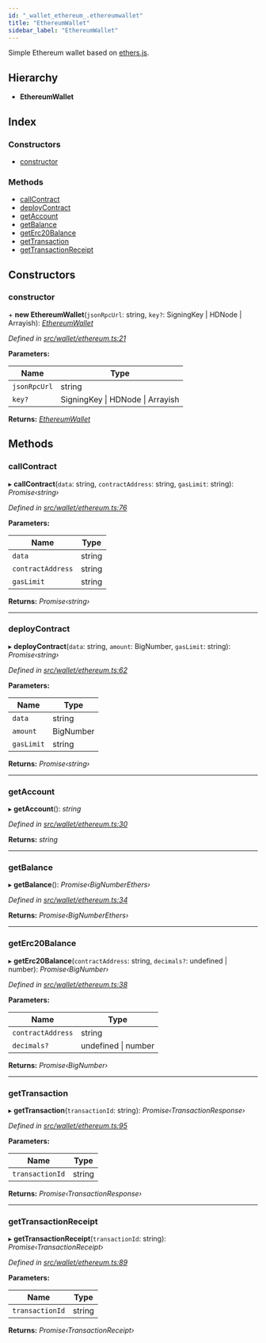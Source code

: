 ```yaml
---
id: "_wallet_ethereum_.ethereumwallet"
title: "EthereumWallet"
sidebar_label: "EthereumWallet"
---
```


Simple Ethereum wallet based on [ethers.js](https://github.com/ethers-io/ethers.js/).

## Hierarchy

* **EthereumWallet**

## Index

### Constructors

* [constructor](_wallet_ethereum_.ethereumwallet.md#constructor)

### Methods

* [callContract](_wallet_ethereum_.ethereumwallet.md#callcontract)
* [deployContract](_wallet_ethereum_.ethereumwallet.md#deploycontract)
* [getAccount](_wallet_ethereum_.ethereumwallet.md#getaccount)
* [getBalance](_wallet_ethereum_.ethereumwallet.md#getbalance)
* [getErc20Balance](_wallet_ethereum_.ethereumwallet.md#geterc20balance)
* [getTransaction](_wallet_ethereum_.ethereumwallet.md#gettransaction)
* [getTransactionReceipt](_wallet_ethereum_.ethereumwallet.md#gettransactionreceipt)

## Constructors

###  constructor

\+ **new EthereumWallet**(`jsonRpcUrl`: string, `key?`: SigningKey | HDNode | Arrayish): *[EthereumWallet](_wallet_ethereum_.ethereumwallet.md)*

*Defined in [src/wallet/ethereum.ts:21](https://github.com/comit-network/comit-js-sdk/blob/cef77e4/src/wallet/ethereum.ts#L21)*

**Parameters:**

Name | Type |
------ | ------ |
`jsonRpcUrl` | string |
`key?` | SigningKey &#124; HDNode &#124; Arrayish |

**Returns:** *[EthereumWallet](_wallet_ethereum_.ethereumwallet.md)*

## Methods

###  callContract

▸ **callContract**(`data`: string, `contractAddress`: string, `gasLimit`: string): *Promise‹string›*

*Defined in [src/wallet/ethereum.ts:76](https://github.com/comit-network/comit-js-sdk/blob/cef77e4/src/wallet/ethereum.ts#L76)*

**Parameters:**

Name | Type |
------ | ------ |
`data` | string |
`contractAddress` | string |
`gasLimit` | string |

**Returns:** *Promise‹string›*

___

###  deployContract

▸ **deployContract**(`data`: string, `amount`: BigNumber, `gasLimit`: string): *Promise‹string›*

*Defined in [src/wallet/ethereum.ts:62](https://github.com/comit-network/comit-js-sdk/blob/cef77e4/src/wallet/ethereum.ts#L62)*

**Parameters:**

Name | Type |
------ | ------ |
`data` | string |
`amount` | BigNumber |
`gasLimit` | string |

**Returns:** *Promise‹string›*

___

###  getAccount

▸ **getAccount**(): *string*

*Defined in [src/wallet/ethereum.ts:30](https://github.com/comit-network/comit-js-sdk/blob/cef77e4/src/wallet/ethereum.ts#L30)*

**Returns:** *string*

___

###  getBalance

▸ **getBalance**(): *Promise‹BigNumberEthers›*

*Defined in [src/wallet/ethereum.ts:34](https://github.com/comit-network/comit-js-sdk/blob/cef77e4/src/wallet/ethereum.ts#L34)*

**Returns:** *Promise‹BigNumberEthers›*

___

###  getErc20Balance

▸ **getErc20Balance**(`contractAddress`: string, `decimals?`: undefined | number): *Promise‹BigNumber›*

*Defined in [src/wallet/ethereum.ts:38](https://github.com/comit-network/comit-js-sdk/blob/cef77e4/src/wallet/ethereum.ts#L38)*

**Parameters:**

Name | Type |
------ | ------ |
`contractAddress` | string |
`decimals?` | undefined &#124; number |

**Returns:** *Promise‹BigNumber›*

___

###  getTransaction

▸ **getTransaction**(`transactionId`: string): *Promise‹TransactionResponse›*

*Defined in [src/wallet/ethereum.ts:95](https://github.com/comit-network/comit-js-sdk/blob/cef77e4/src/wallet/ethereum.ts#L95)*

**Parameters:**

Name | Type |
------ | ------ |
`transactionId` | string |

**Returns:** *Promise‹TransactionResponse›*

___

###  getTransactionReceipt

▸ **getTransactionReceipt**(`transactionId`: string): *Promise‹TransactionReceipt›*

*Defined in [src/wallet/ethereum.ts:89](https://github.com/comit-network/comit-js-sdk/blob/cef77e4/src/wallet/ethereum.ts#L89)*

**Parameters:**

Name | Type |
------ | ------ |
`transactionId` | string |

**Returns:** *Promise‹TransactionReceipt›*
